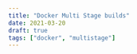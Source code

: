 ```yaml
---
title: "Docker Multi Stage builds"
date: 2021-03-20
draft: true
tags: ["docker", "multistage"]
---
```



